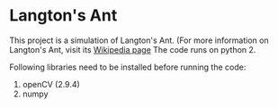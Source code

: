 # Langton's Ant

This project is a simulation of Langton's Ant. (For more information on Langton's Ant, visit its [Wikipedia page](https://en.wikipedia.org/wiki/Langton%27s_ant)
The code runs on python 2.

Following libraries need to be installed before running the code:
1. openCV (2.9.4)
2. numpy
